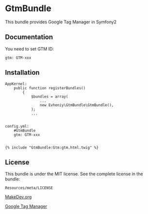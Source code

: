 GtmBundle
=================

This bundle provides Google Tag Manager in Symfony2

Documentation
-------------

You need to set GTM ID:

    gtm: GTM-xxx

Installation
------------

    AppKernel:
        public function registerBundles()
            {
                $bundles = array(
                    ...
                    new Evheniy\GtmBundle\GtmBundle(),
                );
                ...


    config.yml:
        #GtmBundle
        gtm: GTM-xxx


    {% include "GtmBundle:Gtm:gtm.html.twig" %}

License
-------

This bundle is under the MIT license. See the complete license in the bundle:

    Resources/meta/LICENSE

[MakeDev.org][1]

[Google Tag Manager][2]

[1]:  http://makedev.org/articles/symfony/bundles/gtm_bundle.html
[2]:  http://www.google.com/tagmanager/
